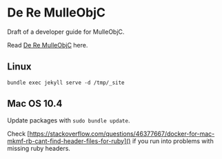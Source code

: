 # De Re MulleObjC

Draft of a developer guide for MulleObjC.

Read [De Re MulleObjC](//mulle-objc.github.io/De-Re-MulleObjC) here.

## Linux

```
bundle exec jekyll serve -d /tmp/_site
```

## Mac OS 10.4

Update packages with `sudo bundle update`.

Check [https://stackoverflow.com/questions/46377667/docker-for-mac-mkmf-rb-cant-find-header-files-for-ruby]() if you run into problems with missing ruby headers.
